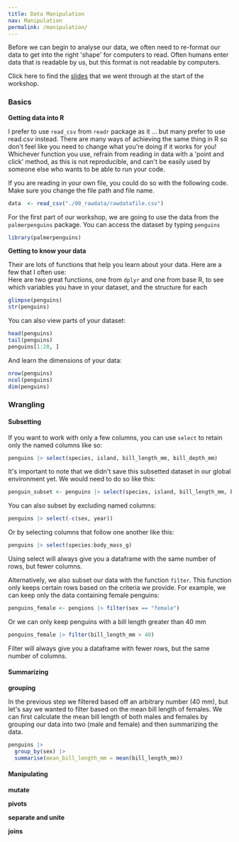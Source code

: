 ```yaml
---
title: Data Manipulation
nav: Manipulation
permalink: /manipulation/
---
```


Before we can begin to analyse our data, we often need to re-format our data to get into the right 'shape' for computers to read. Often humans enter data that is readable by us, but this format is not readable by computers. 

Click here to find the [slides](https://docs.google.com/presentation/d/1n3HJEGCP1tk4_XDXmdY8GalbZSj6kgko6MwzW2BwC5M/edit?usp=sharing) that we went through at the start of the workshop.

### Basics

**Getting data into R**  

I prefer to use `read_csv` from `readr` package as it ... but many prefer to use read.csv instead. There are many ways of achieving the same thing in R so don't feel like you need to change what you're doing if it works for you!
Whichever function you use, refrain from reading in data with a 'point and click' method, as this is not reproducible, and can't be easily used by someone else who wants to be able to run your code. 

If you are reading in your own file, you could do so with the following code. Make sure you change the file path and file name.  
```r
data  <- read_csv("./00_rawdata/rawdatafile.csv")
```

For the first part of our workshop, we are going to use the data from the `palmerpenguins` package. You can access the dataset by typing `penguins`
```r 
library(palmerpenguins)
```

**Getting to know your data**

Their are lots of functions that help you learn about your data. Here are a few that I often use:  
Here are two great functions, one from `dplyr` and one from base R, to see which variables you have in your dataset, and the structure for each 
```r
glimpse(penguins)
str(penguins)
```

You can also view parts of your dataset: 
```r
head(penguins)
tail(penguins)
penguins[1:20, ]
```

And learn the dimensions of your data: 
```r
nrow(penguins)
ncol(penguins)
dim(penguins)
```

### Wrangling 

#### Subsetting

If you want to work with only a few columns, you can use `select` to retain only the named columns like so: 
```r 
penguins |> select(species, island, bill_length_mm, bill_depth_mm)
```

It's important to note that we didn't save this subsetted dataset in our global environment yet. We would need to do so like this: 

```r
penguin_subset <- penguins |> select(species, island, bill_length_mm, bill_depth_mm)
```

You can also subset by excluding named columns: 

```r 
penguins |> select(-c(sex, year))
```

Or by selecting columns that follow one another like this:  

```r 
penguins |> select(species:body_mass_g)
```

Using select will always give you a dataframe with the same number of rows, but fewer columns. 

Alternatively, we also subset our data with the function `filter`. This function only keeps certain rows based on the criteria we provide. For example, we can keep only the data containing female penguins: 

```r
penguins_female <- pengions |> filter(sex == "female")
```

Or we can only keep penguins with a bill length greater than 40 mm 
```r
penguins_female |> filter(bill_length_mm > 40)
```

Filter will always give you a dataframe with fewer rows, but the same number of columns. 


#### Summarizing

**grouping**

In the previous step we filtered based off an arbitrary number (40 mm), but let's say we wanted to filter based on the mean bill length of females. We can first calculate the mean bill length of both males and females by grouping our data into two (male and female) and then summarizing the data.

```r
penguins |> 
  group_by(sex) |> 
  summarise(mean_bill_length_mm = mean(bill_length_mm))
```

#### Manipulating

**mutate**

**pivots**

**separate and unite**

**joins**





